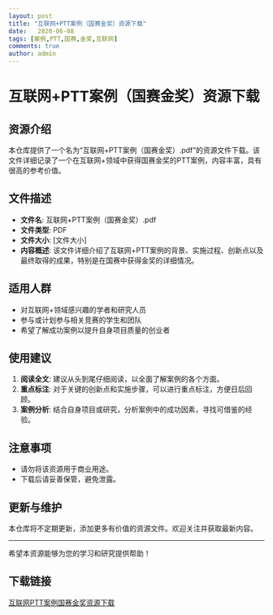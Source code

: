 ```yaml
---
layout: post
title: "互联网+PTT案例（国赛金奖）资源下载"
date:   2020-06-08
tags: [案例,PTT,国赛,金奖,互联网]
comments: true
author: admin
---
```

# 互联网+PTT案例（国赛金奖）资源下载

## 资源介绍

本仓库提供了一个名为“互联网+PTT案例（国赛金奖）.pdf”的资源文件下载。该文件详细记录了一个在互联网+领域中获得国赛金奖的PTT案例，内容丰富，具有很高的参考价值。

## 文件描述

- **文件名**: 互联网+PTT案例（国赛金奖）.pdf
- **文件类型**: PDF
- **文件大小**: [文件大小]
- **内容概述**: 该文件详细介绍了互联网+PTT案例的背景、实施过程、创新点以及最终取得的成果，特别是在国赛中获得金奖的详细情况。

## 适用人群

- 对互联网+领域感兴趣的学者和研究人员
- 参与或计划参与相关竞赛的学生和团队
- 希望了解成功案例以提升自身项目质量的创业者

## 使用建议

1. **阅读全文**: 建议从头到尾仔细阅读，以全面了解案例的各个方面。
2. **重点标注**: 对于关键的创新点和实施步骤，可以进行重点标注，方便日后回顾。
3. **案例分析**: 结合自身项目或研究，分析案例中的成功因素，寻找可借鉴的经验。

## 注意事项

- 请勿将该资源用于商业用途。
- 下载后请妥善保管，避免泄露。

## 更新与维护

本仓库将不定期更新，添加更多有价值的资源文件。欢迎关注并获取最新内容。

---

希望本资源能够为您的学习和研究提供帮助！

## 下载链接

[互联网PTT案例国赛金奖资源下载](https://pan.quark.cn/s/502806f46d85)